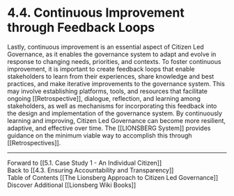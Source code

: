 # 4.4. Continuous Improvement through Feedback Loops

Lastly, continuous improvement is an essential aspect of Citizen Led Governance, as it enables the governance system to adapt and evolve in response to changing needs, priorities, and contexts. To foster continuous improvement, it is important to create feedback loops that enable stakeholders to learn from their experiences, share knowledge and best practices, and make iterative improvements to the governance system. This may involve establishing platforms, tools, and resources that facilitate ongoing [[Retrospective]], dialogue, reflection, and learning among stakeholders, as well as mechanisms for incorporating this feedback into the design and implementation of the governance system. By continuously learning and improving, Citizen Led Governance can become more resilient, adaptive, and effective over time. The [[LIONSBERG System]] provides guidance on the minimum viable way to accomplish this through [[Retrospectives]]. 

___

Forward to [[5.1. Case Study 1 - An Individual Citizen]]  
Back to [[4.3. Ensuring Accountability and Transparency]]  
Table of Contents [[The Lionsberg Approach to Citizen Led Governance]]
Discover Additional [[Lionsberg Wiki Books]]  

